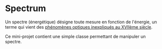 # Spectrum

Un spectre (énergétique) désigne toute mesure en fonction de l'énergie, un terme
qui vient des [phénomènes optiques inexpliqués au XVIIème siècle](https://fr.wikipedia.org/wiki/Spectre_%C3%A9lectromagn%C3%A9tique#Histoire).

Ce mini-projet contient une simple classe permettant de manipuler un spectre.
